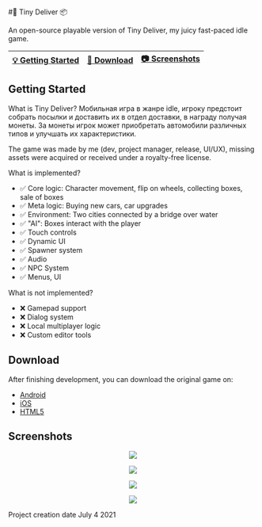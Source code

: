 #🚗 Tiny Deliver 📦


An open-source playable version of Tiny Deliver, my juicy fast-paced idle game.

| [💡 Getting Started](#getting-started) | [📲 Download](#download) | [📷 Screenshots](#screenshots) |
| --------------- | -------- | ----------- |

## Getting Started

What is Tiny Deliver?
Мобильная игра в жанре idle, игроку предстоит собрать посылки и доставить их в отдел доставки, в награду получая монеты.
За монеты игрок может приобретать автомобили различных типов и улучшать их характеристики.

The game was made by me (dev, project manager, release, UI/UX), missing assets were acquired or received under a royalty-free license.

What is implemented?

- ✅ Core logic: Character movement, flip on wheels, collecting boxes, sale of boxes
- ✅ Meta logic: Buying new cars, car upgrades
- ✅ Environment: Two cities connected by a bridge over water
- ✅ "AI": Boxes interact with the player
- ✅ Touch controls
- ✅ Dynamic UI
- ✅ Spawner system
- ✅ Audio
- ✅ NPC System
- ✅ Menus, UI

What is not implemented?
- ❌ Gamepad support 
- ❌ Dialog system
- ❌ Local multiplayer logic
- ❌ Custom editor tools


## Download 
After finishing development, you can download the original game on:
- [Android](WIP) 
- [iOS](WIP)
- [HTML5](WIP)

## Screenshots
<p align="center">
  <img src="https://sun9-55.userapi.com/impg/Cyj0xYPwF20o48dXoikRJFmq9bn9foiskPbR4w/_PwQ2-QysDw.jpg?size=423x901&quality=96&sign=785c76412905f085d52f21a73bbddbb4&type=album" />
</p>

<p align="center">
  <img src="https://sun9-8.userapi.com/impg/v3uvjQxinvo4ITAfJYA6jmt_riJO6olJgteAXA/oAn1Jr2nZ3w.jpg?size=423x915&quality=96&sign=19d0eb42a3e0fd3f1324db92e6e6fd10&type=album" />
</p>

<p align="center">
  <img src="https://sun9-15.userapi.com/impg/GaR4K96nOTN-iBiRduc869-mej5USQQMd0lNCg/avHCR9hFDiQ.jpg?size=418x908&quality=96&sign=2ce4cca42ed26e377fc943a408acfedd&type=album" />
</p>

<p align="center">
  <img src="https://sun9-72.userapi.com/impg/SvOCAq5HQQVdgbpgDcFnSEfahFWkYlbUK0UGaw/070wzv1lPvQ.jpg?size=426x915&quality=96&sign=9c7e113237d88efeca2deced234acc6c&type=album" />
</p>
Project creation date July 4 2021
